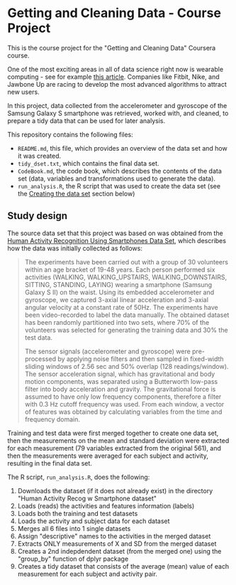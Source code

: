 # Getting and Cleaning Data - Course Project

This is the course project for the "Getting and Cleaning Data" Coursera course.

One of the most exciting areas in all of data science right now is wearable computing - see for example [this article](http://www.insideactivitytracking.com/data-science-activity-tracking-and-the-battle-for-the-worlds-top-sports-brand/). Companies like Fitbit, Nike, and Jawbone Up are racing to develop the most advanced algorithms to attract new users.

In this project, data collected from the accelerometer and gyroscope of the Samsung Galaxy S smartphone was retrieved, worked with, and cleaned, to prepare a tidy data that can be used for later analysis.

This repository contains the following files:

- `README.md`, this file, which provides an overview of the data set and how it was created.
- `tidy_dset.txt`, which contains the final data set.
- `CodeBook.md`, the code book, which describes the contents of the data set (data, variables and transformations used to generate the data).
- `run_analysis.R`, the R script that was used to create the data set (see the [Creating the data set](#creating-data-set) section below) 


## Study design <a name="study-design"></a>

The source data set that this project was based on was obtained from the [Human Activity Recognition Using Smartphones Data Set](http://archive.ics.uci.edu/ml/datasets/Human+Activity+Recognition+Using+Smartphones#), which describes how the data was initially collected as follows:

> The experiments have been carried out with a group of 30 volunteers within an age bracket of 19-48 years. Each person performed six activities (WALKING, WALKING\_UPSTAIRS, WALKING\_DOWNSTAIRS, SITTING, STANDING, LAYING) wearing a smartphone (Samsung Galaxy S II) on the waist. Using its embedded accelerometer and gyroscope, we captured 3-axial linear acceleration and 3-axial angular velocity at a constant rate of 50Hz. The experiments have been video-recorded to label the data manually. The obtained dataset has been randomly partitioned into two sets, where 70% of the volunteers was selected for generating the training data and 30% the test data.
> 
> The sensor signals (accelerometer and gyroscope) were pre-processed by applying noise filters and then sampled in fixed-width sliding windows of 2.56 sec and 50% overlap (128 readings/window). The sensor acceleration signal, which has gravitational and body motion components, was separated using a Butterworth low-pass filter into body acceleration and gravity. The gravitational force is assumed to have only low frequency components, therefore a filter with 0.3 Hz cutoff frequency was used. From each window, a vector of features was obtained by calculating variables from the time and frequency domain.

Training and test data were first merged together to create one data set, then the measurements on the mean and standard deviation were extracted for each measurement (79 variables extracted from the original 561), and then the measurements were averaged for each subject and activity, resulting in the final data set.


The R script, `run_analysis.R`, does the following:

1. Downloads the dataset (if it does not already exist) in the directory "Human Activity Recog w Smartphone dataset"
2. Loads (reads) the activities and features information (labels)
3. Loads both the training and test datasets
4. Loads the activity and subject data for each dataset
5. Merges all 6 files into 1 single datasets
6. Assign "descriptive" names to the activities in the merged dataset
7. Extracts ONLY measurements of X and SD from the merged dataset
8. Creates a 2nd indepdendent dataset (from the merged one) using the "group_by" function of dplyr package
8. Creates a tidy dataset that consists of the average (mean) value of each measurement for each subject and activity pair.


